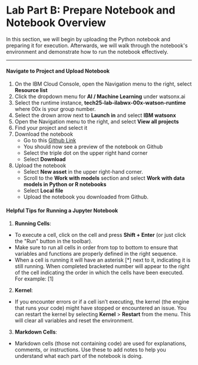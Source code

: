 # Lab Part B: Prepare Notebook and Notebook Overview

In this section, we will begin by uploading the Python notebook and preparing it for execution. Afterwards, we will walk through the notebook's environment and demonstrate how to run the notebook effectively. 
_________

#### Navigate to Project and Upload Notebook

1. On the IBM Cloud Console, open the Navigation menu to the right, select **Resource list**
2. Click the dropdown menu for **AI / Machine Learning** under watsonx.ai 
3. Select the runtime instance, **tech25-lab-ilabwx-00x-watson-runtime** where 00x is your group number.
4. Select the drown arrow next to **Launch in** and select **IBM watsonx**
5. Open the Navigation menu to the right, and select **View all projects**
6. Find your project and select it 
7. Download the notebook
    * Go to this [Github Link](https://github.com/IBM/industry-solns-tech2025-ai-lab/blob/main/jupyter-notebook/NB-ai-agent-loan-risk-tech2025-lab-a.ipynb)
    * You should now see a preview of the notebook on Github
    * Select the triple dot on the upper right hand corner
    * Select **Download**
8. Upload the notebook <br>
    * Select **New asset** in the upper right-hand corner. <br>
    * Scroll to the **Work with models** section and select **Work with data models in Python or R notebooks** <br>
    * Select **Local file** <br>
    * Upload the notebook you downloaded from Github. 

#### Helpful Tips for Running a Jupyter Notebook

1. **Running Cells**: <br>
- To execute a cell, click on the cell and press **Shift + Enter** (or just click the "Run" button in the toolbar).
- Make sure to run all cells in order from top to bottom to ensure that variables and functions are properly defined in the right sequence.
- When a cell is running it will have an asterisk [*] next to it, indicating it is still running. When completed  bracketed number will appear to the right of the cell indicating the order in which the cells have been executed. For example: [1]

2. **Kernel**: <br>
- If you encounter errors or if a cell isn’t executing, the kernel (the engine that runs your code) might have stopped or encountered an issue. You can restart the kernel by selecting **Kernel** > **Restart** from the menu. This will clear all variables and reset the environment.

3. **Markdown Cells**: <br>
- Markdown cells (those not containing code) are used for explanations, comments, or instructions. Use these to add notes to help you understand what each part of the notebook is doing.